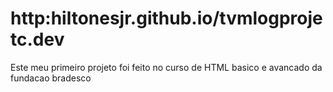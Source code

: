 # http:hiltonesjr.github.io/tvmlogprojetc.dev
Este meu primeiro projeto foi feito no curso de HTML basico e avancado da fundacao bradesco
